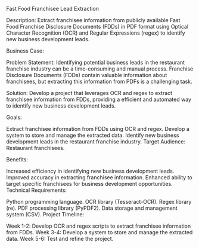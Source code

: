 Fast Food Franchisee Lead Extraction

Description: Extract franchisee information from publicly available Fast Food Franchise Disclosure Documents (FDDs) in PDF format using Optical Character Recognition (OCR) and Regular Expressions (regex) to identify new business development leads.

Business Case:

Problem Statement: Identifying potential business leads in the restaurant franchise industry can be a time-consuming and manual process. Franchise Disclosure Documents (FDDs) contain valuable information about franchisees, but extracting this information from PDFs is a challenging task.

Solution: Develop a project that leverages OCR and regex to extract franchisee information from FDDs, providing a efficient and automated way to identify new business development leads.

Goals:

Extract franchisee information from FDDs using OCR and regex.
Develop a system to store and manage the extracted data.
Identify new business development leads in the restaurant franchise industry.
Target Audience: Restaurant franchisees.

Benefits:

Increased efficiency in identifying new business development leads.
Improved accuracy in extracting franchisee information.
Enhanced ability to target specific franchisees for business development opportunities.
Technical Requirements:

Python programming language.
OCR library (Tesseract-OCR).
Regex library (re).
PDF processing library (PyPDF2).
Data storage and management system (CSV).
Project Timeline:

Week 1-2: Develop OCR and regex scripts to extract franchisee information from FDDs.
Week 3-4: Develop a system to store and manage the extracted data.
Week 5-6: Test and refine the project.